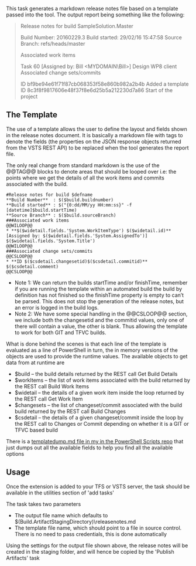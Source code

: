 This task generates a markdown release notes file based on a template passed into the tool. The output report being something like the following:

> Release notes for build SampleSolution.Master
> 
> Build Number: 20160229.3
> Build started: 29/02/16 15:47:58
> Source Branch: refs/heads/master
> 
> Associated work items
> 
> Task 60 [Assigned by: Bill <MYDOMAIN\Bill>] Design WP8 client
> Associated change sets/commits
> 
> ID bf9be94e61f71f87cb068353f58e860b982a2b4b Added a template
> ID 8c3f8f9817606e48f37f8e6d25b5a212230d7a86 Start of the project

## The Template
The use of a template allows the user to define the layout and fields shown in the release notes document. It is basically a markdown file with tags to denote the fields (the properties on the JSON response objects returned from the VSTS REST API) to be replaced when the tool generates the report file.

The only real change from standard markdown is the use of the @@TAG@@ blocks to denote areas that should be looped over i.e: the points where we get the details of all the work items and commits associated with the build.

    #Release notes for build $defname  
    **Build Number**  : $($build.buildnumber)    
    **Build started** : $("{0:dd/MM/yy HH:mm:ss}" -f [datetime]$build.startTime)     
    **Source Branch** : $($build.sourceBranch)  
    ###Associated work items  
    @@WILOOP@@  
    * **$($widetail.fields.'System.WorkItemType') $($widetail.id)** [Assigned by: $($widetail.fields.'System.AssignedTo')]     $($widetail.fields.'System.Title') 
    @@WILOOP@@  
    ###Associated change sets/commits  
    @@CSLOOP@@  
    * **ID $($csdetail.changesetid)$($csdetail.commitid)** $($csdetail.comment)    
    @@CSLOOP@@   

* Note 1: We can return the builds startTime and/or finishTime, remember if you are running the template within an automated build the build by definition has not finished so the finishTime property is empty to can’t be parsed. This does not stop the generation of the release notes, but an error is logged in the build logs.
* Note 2: We have some special handling in the @@CSLOOP@@ section, we include both the changesetid and the commitid values, only one of there will contain a value, the other is blank. Thus allowing the template to work for both GIT and TFVC builds.

What is done behind the scenes is that each line of the template is evaluated as a line of PowerShell in turn, the in memory versions of the objects are used to provide the runtime values. The available objects to get data from at runtime are

* $build – the build details returned by the REST call Get Build Details
* $workItems – the list of work items associated with the build returned by the REST call Build Work Items
* $widetail – the details of a given work item inside the loop returned by the REST call Get Work Item
* $changesets – the list of changeset/commit associated with the build build returned by the REST call Build Changes
* $csdetail – the details of a given changeset/commit inside the loop by the REST call to Changes or Commit depending on whether it is a GIT or TFVC based build

There is a [templatedump.md file in my in the PowerShell Scripts repo](https://github.com/rfennell/VSTSPowershell/blob/master/REST/templatedump.md) that just dumps out all the available fields  to help you find all the available options
## Usage
Once the extension is added to your TFS or VSTS server, the task should be available in the utilities section of 'add tasks'

The task takes two parameters

* The output file name which defaults to $(Build.ArtifactStagingDirectory)\releasenotes.md
* The template file name, which should point to a file in source control.
There is no need to pass credentials, this is done automatically

Using the settings for the output file shown above, the release notes will be created in the staging folder, and will hence be copied by the 'Publish Artifacts' task
